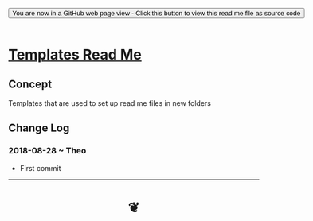 
<span style=display:none; >[You are now in a GitHub source code view - click this link to view Read Me file as a web page]( https://www.ladybug.tools/spider-rad-resources/#0-templates/README.md "View file as a web page." ) </span>

<div><input type=button class = "btn btn-secondary btn-sm" onclick=window.location.href="https://github.com/ladybug-tools/spider-rad-viewer/blob/master/0-templates/README.md"
value="You are now in a GitHub web page view - Click this button to view this read me file as source code" ></div>

<br>

# [Templates Read Me]( #0-templates/README.md )

<!--
<iframe src=https://www.ladtbug.tools/spider-rad-viewer/0-templates/0-template.html width=100% height=500px >Iframes are not viewable in GitHub source code views</iframe>
_<small>Templates</small>_

## Full Screen: [Templates]( https://www.ladtbug.tools/spider-rad-viewer/0-templates/0-template.html )
-->


## Concept

Templates that are used to set up read me files in new folders

<!--
## To Do / Wish List


## Issues


## Things you can do using this script

* Click the three bars( 'hamburger menu icon' ) to slide the menu in and out
* Click the Octocat icon to view or edit the source code on GitHub
* Click on title to reload
* Press Control-U/Command-Option-U to view the source code
* Press Control-Shift-J/Command-Option-J to see if the JavaScript console reports any errors


## Links of Interest

-->

## Change Log

### 2018-08-28 ~ Theo

* First commit


***

# <center title="hello!" ><a href=javascript:window.scrollTo(0,0); style=text-decoration:none; > ❦ </a></center>

